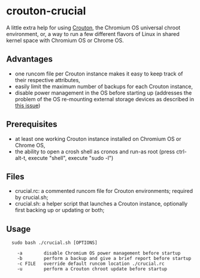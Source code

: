 # crouton-crucial

A little extra help for using [Crouton](https://github.com/dnschneid/crouton), the Chromium OS universal chroot environment, or, a way to run a few different flavors of Linux in shared kernel space with Chromium OS or Chrome OS.

## Advantages
* one runcom file per Crouton instance makes it easy to keep track of their respective attributes, 
* easily limit the maximum number of backups for each Crouton instance,
* disable power management in the OS before starting up (addresses the problem of the OS re-mounting external storage devices as described in [this issue](https://github.com/dnschneid/crouton/issues/1936))

## Prerequisites
* at least one working Crouton instance installed on Chromium OS or Chrome OS,
* the ability to open a crosh shell as cronos and run-as root (press ctrl-alt-t, execute "shell", execute "sudo -l")

## Files
* crucial.rc: a commented runcom file for Crouton environments; required by crucial.sh;
* crucial.sh: a helper script that launches a Crouton instance, optionally first backing up or updating or both;

## Usage
```
  sudo bash ./crucial.sh [OPTIONS]

    -a        disable Chromium OS power management before startup
    -b        perform a backup and give a brief report before startup
    -c FILE   override default runcom location ./crucial.rc
    -u        perform a Crouton chroot update before startup
```
